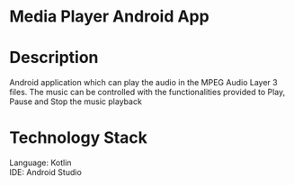 # Media Player Android App

# Description
Android application which can play the audio in the MPEG Audio Layer 3 files. The music can be controlled with the functionalities provided to Play, Pause and Stop the music playback

# Technology Stack
Language: Kotlin  
IDE: Android Studio
